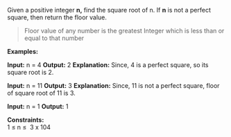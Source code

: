 Given a positive integer **n,** find the square root of n. If **n** is not a perfect square, then return the floor value.

> Floor value of any number is the greatest Integer which is less than or equal to that number

**Examples:**

**Input:** n = 4
**Output:** 2
**Explanation:** Since, 4 is a perfect square, so its square root is 2.  

**Input:** n = 11
**Output:** 3
**Explanation:** Since, 11 is not a perfect square, floor of square root of 11 is 3.

**Input:** n = 1
**Output:** 1

**Constraints:**  
1 ≤ n ≤  3 x 104

